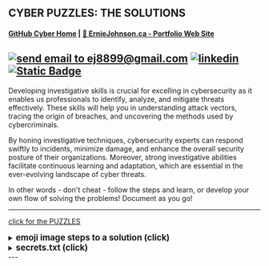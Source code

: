 ## CYBER PUZZLES: THE SOLUTIONS
#### [GitHub Cyber Home](https://www.github.com/ej8899/cyber101) | [🏡 ErnieJohnson.ca - Portfolio Web Site](https://www.erniejohnson.ca)

<a href="mailto:ej8899@gmail.com" target="_blank"><img src="https://img.shields.io/badge/Gmail-D14836?style=for-the-badge&logo=gmail&logoColor=white" alt="send email to ej8899@gmail.com" /></a>&nbsp;<a href="https://www.linkedin.com/in/ernie-johnson/" target="_blank"><img src="https://img.shields.io/badge/LinkedIn-0077B5?style=for-the-badge&logo=linkedin&logoColor=white" alt="linkedin" /></a>&nbsp;<a href="https://flowcv.com/resume/0chloacpte"><img alt="Static Badge" src="https://img.shields.io/badge/RESUME-8A2BE2?style=for-the-badge"></a>
---

Developing investigative skills is crucial for excelling in cybersecurity as it enables us professionals to identify, analyze, and mitigate threats effectively. These skills will help you in understanding attack vectors, tracing the origin of breaches, and uncovering the methods used by cybercriminals.

By honing investigative techniques, cybersecurity experts can respond swiftly to incidents, minimize damage, and enhance the overall security posture of their organizations. Moreover, strong investigative abilities facilitate continuous learning and adaptation, which are essential in the ever-evolving landscape of cyber threats.

In other words - don't cheat - follow the steps and learn, or develop your own flow of solving the problems!  Document as you go!

---
[click for the PUZZLES](README.md)  

<details>
<summary><BIG><b>emoji image steps to a solution (click)</b></big></summary>  

- downloaded the image  

- opened it then looked for EXIF data (nothing obvious)  

- did a google search for exif viewers in case I missed something in the above - found this one: https://jimpl.com/

- Looked at that, found 'suspect' information (it says there is 39 bytes in meta data - not sure that's were the message was though

- opened it in a hex editor ( https://hexed.it/ ) to have a closer look.  Nothing too significant to find there, so I assumed it was embedded into the image pixels themselves.

- that takes us on to  steganography. I did a google search and this was the first in my google search: https://stylesuxx.github.io/steganography/  - you'll find the answer in there.
</details>

<details>
<summary><BIG><b>secrets.txt (click)</b></big></summary> 

- downloaded the file  

- opened it in my favorite text editor (Sublime Text 4)

- observed hex data only - no  obvious text was present


- looked up file signatures (magic numbers) and compared the first few bytes.  Newbies - you'll want to remember that the first few bytes of a file are the magic number.  You can find a list of these here: https://en.wikipedia.org/wiki/List_of_file_signatures
and here: https://www.garykessler.net/library/file_sigs.html

- recognize it a GZIP file.

- let gzip undo it's thing to reveal the message
</details>
---
<div align="right"><img src="https://komarev.com/ghpvc/?username=ej8899-cyber-projects&style=flat-square&color=008080" alt=""/></div>